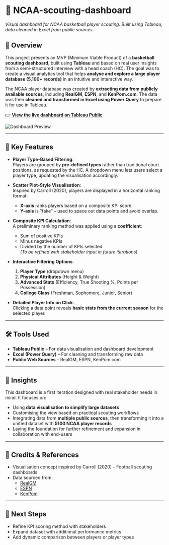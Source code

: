 # 🏀 NCAA-scouting-dashboard
_Visual dashboard for NCAA basketball player scouting. Built using Tableau; data cleaned in Excel from public sources._

## 📌 Overview

This project presents an MVP (Minimum Viable Product) of a **basketball scouting dashboard**, built using **Tableau** and based on real user insights from a semi-structured interview with a head coach (HC). The goal was to create a visual analytics tool that helps **analyse and explore a large player database (5,100+ records)** in an intuitive and interactive way.

The NCAA player database was created by **extracting data from publicly available sources**, including **RealGM**, **ESPN**, and **KenPom.com**. The data was then **cleaned and transformed in Excel using Power Query** to prepare it for use in Tableau.

👉 **[View the live dashboard on Tableau Public](https://public.tableau.com/app/profile/alessandro.mezzone/viz/2024NCAAScoutingProject_V2_9p_e_r/Dashboard2#1)**  

![Dashboard Preview](https://github.com/user-attachments/assets/af03ac6e-e534-4fb3-827e-bbb6354ae63b)

---

## 🎯 Key Features

- **Player Type-Based Filtering**:  
  Players are grouped by **pre-defined types** rather than traditional court positions, as requested by the HC. A dropdown menu lets users select a player type, updating the visualisation accordingly.

- **Scatter Plot-Style Visualisation**:  
  Inspired by Carroll (2020), players are displayed in a horizontal ranking format:
  - **X-axis** ranks players based on a composite KPI score.
  - **Y-axis** is "fake" – used to space out data points and avoid overlap.

- **Composite KPI Calculation**:  
  A preliminary ranking method was applied using a **coefficient**:
  - Sum of positive KPIs
  - Minus negative KPIs
  - Divided by the number of KPIs selected  
  *(To be refined with stakeholder input in future iterations)*

- **Interactive Filtering Options**:
  1. **Player Type** (dropdown menu)
  2. **Physical Attributes** (Height & Weight)
  3. **Advanced Stats** (Efficiency, True Shooting %, Points per Possession)
  4. **College Class** (Freshman, Sophomore, Junior, Senior)

- **Detailed Player Info on Click**:  
  Clicking a data point reveals **basic stats from the current season** for the selected player.

---

## 🛠️ Tools Used

- **Tableau Public** – For data visualisation and dashboard development
- **Excel (Power Query)** – For cleaning and transforming raw data
- **Public Web Sources** – RealGM, ESPN, KenPom.com

---

## 🧠 Insights

This dashboard is a first iteration designed with real stakeholder needs in mind. It focuses on:
- Using **data visualisation to simplify large datasets**
- Customising the view based on practical scouting workflows
- Integrating data from **multiple public sources**, then transforming it into a unified dataset with **5100 NCAA player records**
- Laying the foundation for further refinement and expansion in collaboration with end-users

---

## 📎 Credits & References

- Visualisation concept inspired by Carroll (2020) – Football scouting dashboards
- Data sourced from:  
  - [RealGM](https://www.realgm.com/)  
  - [ESPN](https://www.espn.com/)  
  - [KenPom](https://kenpom.com/)

---

## 🚀 Next Steps

- Refine KPI scoring method with stakeholders
- Expand dataset with additional performance metrics
- Add dynamic comparison between players or player types
